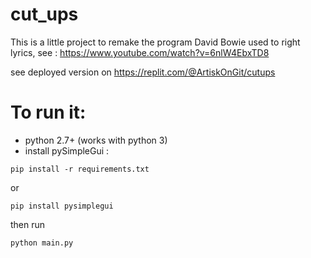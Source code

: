 # cut_ups

This is a little project to remake the program David Bowie used to right lyrics, see : https://www.youtube.com/watch?v=6nlW4EbxTD8


see deployed version on https://replit.com/@ArtiskOnGit/cutups

# To run it:
- python 2.7+ (works with python 3)
- install pySimpleGui : 

```
pip install -r requirements.txt
```
or 
```
pip install pysimplegui
```

then run 
```
python main.py
```
